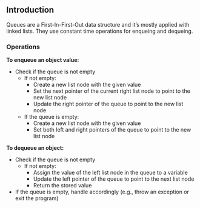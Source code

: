 ## Introduction

Queues are a First-In-First-Out data structure and it’s mostly applied with linked lists. They use constant time operations for enqueing and dequeing.

### Operations

**To enqueue an object value:**

- Check if the queue is not empty
  - If not empty:
    - Create a new list node with the given value
    - Set the next pointer of the current right list node to point to the new list node
    - Update the right pointer of the queue to point to the new list node
  - If the queue is empty:
    - Create a new list node with the given value
    - Set both left and right pointers of the queue to point to the new list node

**To dequeue an object:**

- Check if the queue is not empty
  - If not empty:
    - Assign the value of the left list node in the queue to a variable
    - Update the left pointer of the queue to point to the next list node
    - Return the stored value
- If the queue is empty, handle accordingly (e.g., throw an exception or exit the program)
